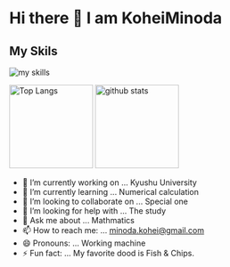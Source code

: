 # Hi there 👋 I am KoheiMinoda
## My Skils 
<img alt="my skills" src="https://skillicons.dev/icons?theme=light&perline=8&i=python,r,js,html,css,firebase,figma" />

<p align="left"> 
  <img alt="Top Langs" height="150px" src="https://github-readme-stats.vercel.app/api/top-langs/?username=KoheiMinoda&langs_count=6&theme=gruvbox&layout=compact&show_icons=true" />
  <img alt="github stats" height="150px" src="https://github-readme-stats.vercel.app/api?username=KoheiMinoda&theme=gruvbox" />
</p>


<!--
**KoheiMinoda/KoheiMinoda** is a ✨ _special_ ✨ repository because its `README.md` (this file) appears on your GitHub profile.

Here are some ideas to get you started:
-->

- 🔭 I’m currently working on ... Kyushu University
- 🌱 I’m currently learning ... Numerical calculation
- 👯 I’m looking to collaborate on ... Special one
- 🤔 I’m looking for help with ... The study
- 💬 Ask me about ... Mathmatics
- 📫 How to reach me: ... minoda.kohei@gmail.com
- 😄 Pronouns: ... Working machine
- ⚡ Fun fact: ... My favorite dood is Fish & Chips.
